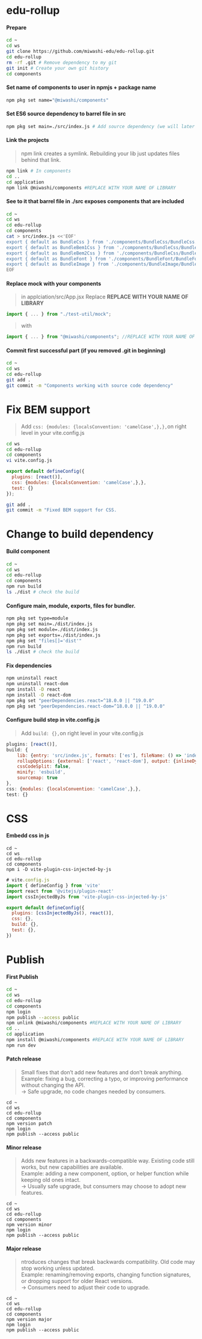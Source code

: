 # edu-rollup

#### Prepare

```bash
cd ~
cd ws
git clone https://github.com/miwashi-edu/edu-rollup.git
cd edu-rollup
rm -rf .git # Remove dependency to my git
git init # Create your own git history
cd components
```

#### Set name of components to user in npmjs + package name

```bash
npm pkg set name="@miwashi/components"
```

#### Set ES6 source dependency to barrel file in src

```bash
npm pkg set main=./src/index.js # Add source dependency (we will later change to build dependency)
```

#### Link the projects

> npm link creates a symlink. Rebuilding your lib just updates files behind that link.

```bash
npm link # In components
cd ..
cd application
npm link @miwashi/components #REPLACE WITH YOUR NAME OF LIBRARY
```

#### See to it that barrel file in ./src exposes components that are included

```bash
cd ~
cd ws
cd edu-rollup
cd components
cat > src/index.js <<'EOF'
export { default as BundleCss } from './components/BundleCss/BundleCss.jsx';
export { default as BundleBem1Css } from './components/BundleCss/BundleBem1Css.jsx';
export { default as BundleBem2Css } from './components/BundleCss/BundleBem2Css.jsx';
export { default as BundleFont } from './components/BundleFont/BundleFont.jsx';
export { default as BundleImage } from './components/BundleImage/BundleImage.jsx';
EOF
```

#### Replace mock with your components

> in applciation/src/App.jsx 
> Replace **REPLACE WITH YOUR NAME OF LIBRARY**

```jsx
import { ... } from "./test-util/mock";
```
> with
```jsx
import { ... } from "@miwashi/components"; //REPLACE WITH YOUR NAME OF LIBRARY
```

#### Commit first successful part (if you removed .git in beginning)

```bash
cd ~
cd ws
cd edu-rollup
git add .
git commit -m "Components working with source code dependency"
```

# Fix BEM support

> Add `css: {modules: {localsConvention: 'camelCase',},},`on right level in your vite.config.js

```bash
cd ws
cd edu-rollup
cd components
vi vite.config.js
```

```js
export default defineConfig({
  plugins: [react()],
  css: {modules: {localsConvention: 'camelCase',},},
  test: {}
});
```

```bash
git add .
git commit -m "Fixed BEM support for CSS.
```

# Change to build dependency

#### Build component

```bash
cd ~
cd ws
cd edu-rollup
cd components
npm run build
ls ./dist # check the build
```

#### Configure main, module, exports, files for bundler.

```bash
npm pkg set type=module
npm pkg set main=./dist/index.js
npm pkg set module=./dist/index.js
npm pkg set exports=./dist/index.js
npm pkg set "files[]='dist'"
npm run build
ls ./dist # check the build
```

#### Fix dependencies

```bash
npm uninstall react
npm uninstall react-dom
npm install -D react
npm install -D react-dom
npm pkg set "peerDependencies.react=^18.0.0 || ^19.0.0"
npm pkg set "peerDependencies.react-dom=^18.0.0 || ^19.0.0"
```

#### Configure build step in vite.config.js

> Add `build: {},`on right level in your vite.config.js


```js
plugins: [react()],
build: {
    lib: {entry: 'src/index.js', formats: ['es'], fileName: () => 'index.js',},
    rollupOptions: {external: ['react', 'react-dom'], output: {inlineDynamicImports: true,},},
    cssCodeSplit: false,
    minify: 'esbuild',
    sourcemap: true
},
css: {modules: {localsConvention: 'camelCase',},},
test: {}
```

# CSS

#### Embedd css in js

```
cd ~
cd ws
cd edu-rollup
cd components
npm i -D vite-plugin-css-injected-by-js
```

```js
# vite.config.js
import { defineConfig } from 'vite'
import react from '@vitejs/plugin-react'
import cssInjectedByJs from 'vite-plugin-css-injected-by-js'

export default defineConfig({
  plugins: [cssInjectedByJs(), react()],
  css: {},
  build: {},
  test: {},
})
```

# Publish

#### First Publish

```bash
cd ~
cd ws
cd edu-rollup
cd components
npm login
npm publish --access public
npm unlink @miwashi/components #REPLACE WITH YOUR NAME OF LIBRARY
cd ..
cd application
npm install @miwashi/components #REPLACE WITH YOUR NAME OF LIBRARY
npm run dev
```

#### Patch release

> Small fixes that don’t add new features and don’t break anything.  
> Example: fixing a bug, correcting a typo, or improving performance without changing the API.  
> → Safe upgrade, no code changes needed by consumers.  

```
cd ~
cd ws
cd edu-rollup
cd components
npm version patch
npm login
npm publish --access public
```

#### Minor release

> Adds new features in a backwards-compatible way. Existing code still works, but new capabilities are available.  
> Example: adding a new component, option, or helper function while keeping old ones intact.  
> → Usually safe upgrade, but consumers may choose to adopt new features.  

```
cd ~
cd ws
cd edu-rollup
cd components
npm version minor
npm login
npm publish --access public
```

#### Major release

> ntroduces changes that break backwards compatibility. Old code may stop working unless updated.  
> Example: renaming/removing exports, changing function signatures, or dropping support for older React versions.  
> → Consumers need to adjust their code to upgrade.  

```
cd ~
cd ws
cd edu-rollup
cd components
npm version major
npm login
npm publish --access public
```
